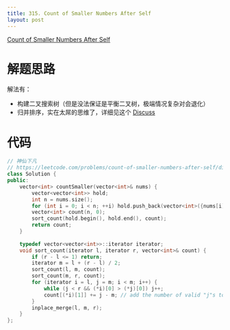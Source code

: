 ```yaml
---
title: 315. Count of Smaller Numbers After Self
layout: post
---
```


[Count of Smaller Numbers After Self](https://leetcode-cn.com/problems/count-of-smaller-numbers-after-self/)

# 解题思路

解法有：

- 构建二叉搜索树（但是没法保证是平衡二叉树，极端情况复杂对会退化）
- 归并排序，实在太屌的思维了，详细见这个 [Discuss](https://leetcode.com/problems/count-of-smaller-numbers-after-self/discuss/138154/The-C%2B%2B-merge-sort-template-for-pairs-'i'-'j'-problem)

# 代码

```c++
// 神仙下凡
// https://leetcode.com/problems/count-of-smaller-numbers-after-self/discuss/138154/The-C%2B%2B-merge-sort-template-for-pairs-'i'-'j'-problem
class Solution {
public:
    vector<int> countSmaller(vector<int>& nums) {
        vector<vector<int>> hold;
        int n = nums.size();
        for (int i = 0; i < n; ++i) hold.push_back(vector<int>({nums[i], i})); // "zip" the nums with their indices
        vector<int> count(n, 0);
        sort_count(hold.begin(), hold.end(), count);
        return count;
    }
    
    typedef vector<vector<int>>::iterator iterator;
    void sort_count(iterator l, iterator r, vector<int>& count) {
        if (r - l <= 1) return;
        iterator m = l + (r - l) / 2;
        sort_count(l, m, count);
        sort_count(m, r, count);
        for (iterator i = l, j = m; i < m; i++) {
            while (j < r && (*i)[0] > (*j)[0]) j++;
            count[(*i)[1]] += j - m; // add the number of valid "j"s to the indices of *i
        }
        inplace_merge(l, m, r);
    }
};
```